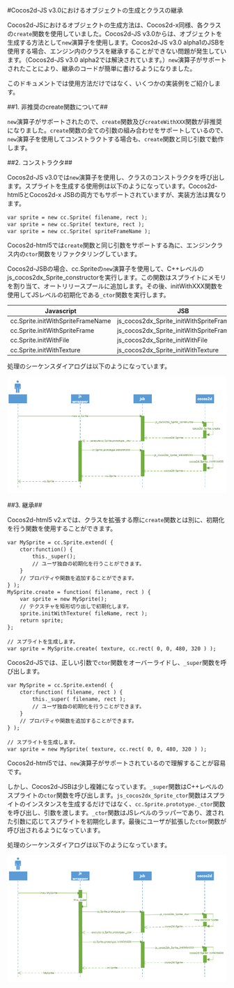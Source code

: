 #Cocos2d-JS v3.0におけるオブジェクトの生成とクラスの継承

Cocos2d-JSにおけるオブジェクトの生成方法は、Cocos2d-x同様、各クラスの`create`関数を使用していました。Cocos2d-JS v3.0からは、オブジェクトを生成する方法として`new`演算子を使用します。Cocos2d-JS v3.0 alpha1のJSBを使用する場合、エンジン内のクラスを継承することができない問題が発生しています。（Cocos2d-JS v3.0 alpha2では解決されています。）`new`演算子がサポートされたことにより、継承のコードが簡単に書けるようになりました。

このドキュメントでは使用方法だけではなく、いくつかの実装例をご紹介します。

##1. 非推奨のcreate関数について##

`new`演算子がサポートされたので、`create`関数及び`createWithXXX`関数が非推奨になりました。`create`関数の全ての引数の組み合わせをサポートしているので、`new`演算子を使用してコンストラクトする場合も、`create`関数と同じ引数で動作します。

##2. コンストラクタ##

Cocos2d-JS v3.0では`new`演算子を使用し、クラスのコンストラクタを呼び出します。スプライトを生成する使用例は以下のようになっています。Cocos2d-html5とCocos2d-x JSBの両方でもサポートされていますが、実装方法は異なります。

	var sprite = new cc.Sprite( filename, rect );
	var sprite = new cc.Sprite( texture, rect );
	var sprite = new cc.Sprite( spriteFrameName );

Cocos2d-html5では`create`関数と同じ引数をサポートする為に、エンジンクラス内の`ctor`関数をリファクタリングしています。

Cocos2d-JSBの場合、cc.Spriteの`new`演算子を使用して、C++レベルのjs\_cocos2dx\_Sprite\_constructorを実行します。この関数はスプライトにメモリを割り当て、オートリリースプールに追加します。その後、initWithXXX関数を使用してJSレベルの初期化である`_ctor`関数を実行します。

| Javascript | JSB | Cocos2d-x |
| ---------- |-----|-----------|              
| cc.Sprite.initWithSpriteFrameName | js_cocos2dx_Sprite_initWithSpriteFrameName | cocos2d::Sprite::initWithSpriteFrameName |
| cc.Sprite.initWithSpriteFrame | js_cocos2dx_Sprite_initWithSpriteFrame | cocos2d::Sprite::initWithSpriteFrame |
| cc.Sprite.initWithFile | js_cocos2dx_Sprite_initWithFile | cocos2d::Sprite::initWithFile |
| cc.Sprite.initWithTexture | js_cocos2dx_Sprite_initWithTexture | cocos2d::Sprite::initWithTexture |

処理のシーケンスダイアログは以下のようになっています。

![](res/2.PNG)


##3. 継承##

Cocos2d-html5 v2.xでは、クラスを拡張する際に`create`関数とは別に、初期化を行う関数を使用することができます。

	var MySprite = cc.Sprite.extend( {
		ctor:function() {
			this._super();
			// ユーザ独自の初期化を行うことができます。
		}
		// プロパティや関数を追加することができます。
	} );
	MySprite.create = function( filename, rect ) {
		var sprite = new MySprite();
		// テクスチャを矩形切り出しで初期化します。
		sprite.initWithTexture( fileName, rect );
		return sprite;
	};
    
    // スプライトを生成します。
    var sprite = MySprite.create( texture, cc.rect( 0, 0, 480, 320 ) );
    
Cocos2d-JSでは、正しい引数で`ctor`関数をオーバーライドし、`_super`関数を呼び出します。

	var MySprite = cc.Sprite.extend( {
		ctor:function( filename, rect ) {
			this._super( filename, rect );
			// ユーザ独自の初期化を行うことができます。
		}
		// プロパティや関数を追加することができます。
	} );
    
    // スプライトを生成します。
    var sprite = new MySprite( texture, cc.rect( 0, 0, 480, 320 ) );

Cocos2d-html5では、`new`演算子がサポートされているので理解することが容易です。

しかし、Cocos2d-JSBは少し複雑になっています。`_super`関数はC++レベルのスプライトの`ctor`関数を呼び出します。`js_cocos2dx_Sprite_ctor`関数はスプライトのインスタンスを生成するだけではなく、`cc.Sprite.prototype._ctor`関数を呼び出し、引数を渡します。`_ctor`関数はJSレベルのラッパーであり、渡された引数に応じてスプライトを初期化します。最後にユーザが拡張した`ctor`関数が呼び出されるようになっています。

処理のシーケンスダイアログは以下のようになっています。

![](res/3.PNG)
